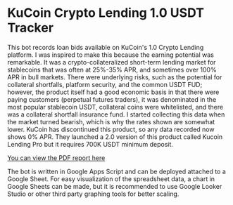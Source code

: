 # KuCoin Crypto Lending 1.0 USDT Tracker
This bot records loan bids available on KuCoin's 1.0 Crypto Lending platform. I was inspired to make this because the earning potential was remarkable. It was a crypto-collateralized short-term lending market for stablecoins that was often at 25%-35% APR, and sometimes over 100% APR in bull markets. There were underlying risks, such as the potential for collateral shortfalls, platform security, and the common USDT FUD; however, the product itself had a good economic basis in that there were paying customers (perpetual futures traders), it was denominated in the most popular stablecoin USDT, collateral coins were whitelisted, and there was a collateral shortfall insurance fund. I started collecting this data when the market turned bearish, which is why the rates shown are somewhat lower. KuCoin has discontinued this product, so any data recorded now shows 0% APR. They launched a 2.0 version of this product called Kucoin Lending Pro but it requires 700K USDT minimum deposit.

[You can view the PDF report here](Crypto_Margin_USDT_Lending_Rates_on_Kucoin_(Avg_APR_Liquidity_Depth).pdf)

The bot is written in Google Apps Script and can be deployed attached to a Google Sheet. For easy visualization of the spreadsheet data, a chart in Google Sheets can be made, but it is recommended to use Google Looker Studio or other third party graphing tools for better scaling.

